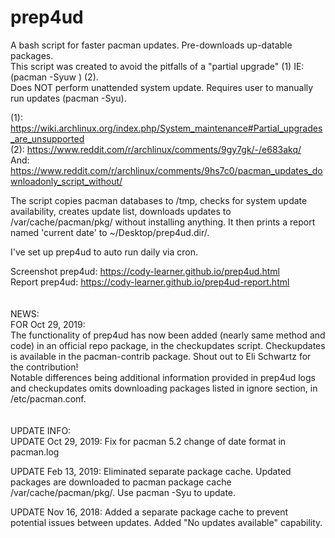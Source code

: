 # prep4ud<br>

A bash script for faster pacman updates. Pre-downloads up-datable packages. <br>
This script was created to avoid the pitfalls of a "partial upgrade" (1) IE: (pacman -Syuw ) (2). <br>
Does NOT perform unattended system update. Requires user to manually run updates (pacman -Syu). <br>

(1): https://wiki.archlinux.org/index.php/System_maintenance#Partial_upgrades_are_unsupported <br>
(2): https://www.reddit.com/r/archlinux/comments/9gy7gk/-/e683akq/ <br>
And: https://www.reddit.com/r/archlinux/comments/9hs7c0/pacman_updates_downloadonly_script_without/ <br>
 
The script copies pacman databases to /tmp, checks for system update availability, creates update list, downloads updates to /var/cache/pacman/pkg/ without installing anything. It then prints a report named 'current date' to ~/Desktop/prep4ud.dir/. 

I've set up prep4ud to auto run daily via cron. <br>

Screenshot prep4ud: https://cody-learner.github.io/prep4ud.html <br>
Report prep4ud: https://cody-learner.github.io/prep4ud-report.html <br>
<br>
<br>
NEWS:<br>
FOR Oct 29, 2019: <br>
The functionality of prep4ud has now been added (nearly same method and code) in an official repo package, in the checkupdates script.
Checkupdates is available in the pacman-contrib package. Shout out to Eli Schwartz for the contribution! <br>
Notable differences being additional information provided in prep4ud logs <br>
and checkupdates omits downloading packages listed in ignore section, in /etc/pacman.conf. <br>
<br>
<br>
UPDATE INFO: <br>
UPDATE Oct 29, 2019:
Fix for pacman 5.2 change of date format in pacman.log


UPDATE Feb 13, 2019:
Eliminated separate package cache. Updated packages are downloaded to pacman package cache /var/cache/pacman/pkg/.
Use pacman -Syu to update.


UPDATE Nov 16, 2018:
Added a separate package cache to prevent potential issues between updates. Added "No updates available" capability.

